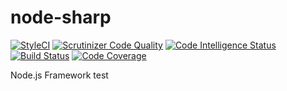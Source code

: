 # node-sharp

[![StyleCI](https://github.styleci.io/repos/114356775/shield?branch=master)](https://github.styleci.io/repos/114356775)
[![Scrutinizer Code Quality](https://scrutinizer-ci.com/g/garyvv/node-sharp/badges/quality-score.png?b=master)](https://scrutinizer-ci.com/g/garyvv/node-sharp/?branch=master)
[![Code Intelligence Status](https://scrutinizer-ci.com/g/garyvv/node-sharp/badges/code-intelligence.svg?b=master)](https://scrutinizer-ci.com/code-intelligence)
[![Build Status](https://scrutinizer-ci.com/g/garyvv/node-sharp/badges/build.png?b=master)](https://scrutinizer-ci.com/g/garyvv/node-sharp/build-status/master)
[![Code Coverage](https://scrutinizer-ci.com/g/garyvv/node-sharp/badges/coverage.png?b=master)](https://scrutinizer-ci.com/g/garyvv/node-sharp/?branch=master)

Node.js Framework
test
